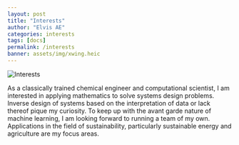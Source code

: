 ```yaml
---
layout: post
title: "Interests"
author: "Elvis AE"
categories: interests
tags: [docs]
permalink: /interests
banner: assets/img/xwing.heic
---
```


![Interests](../assets/img/xwing.heic)

As a classically trained chemical engineer and computational scientist, I am interested in applying mathematics to solve systems design problems. Inverse design of systems based on the interpretation of data or lack thereof pique my curiosity. To keep up with the avant garde nature of machine learning, I am looking forward to running a team of my own. Applications in the field of sustainability, particularly sustainable energy and agriculture are my focus areas.

